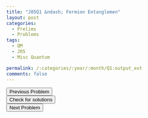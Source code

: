 ```yaml
---
title: "J05Q1 &ndash; Fermion Entanglemen"
layout: post
categories:
  - Prelims
  - Problems
tags:
  - QM
  - J05
  - Misc Quantum

permalink: /:categories/:year/:month/Q1:output_ext
comments: false
---
```

<object data="2005J1Q.pdf" type="application/pdf" width="100%" height="500"></object>

<div class='navbar'>
	<div float='left'><button onclick="window.location='E3.html'" >Previous Problem</button></div>
	<div float='center'><button onclick="window.location='https://princetonprelim.com/prelim/14/'">Check for solutions</button></div>
	<div float='right'><button onclick="window.location='Q2.html'" > Next Problem</button></div>
</div>
